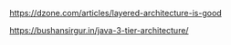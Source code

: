 https://dzone.com/articles/layered-architecture-is-good

https://bushansirgur.in/java-3-tier-architecture/